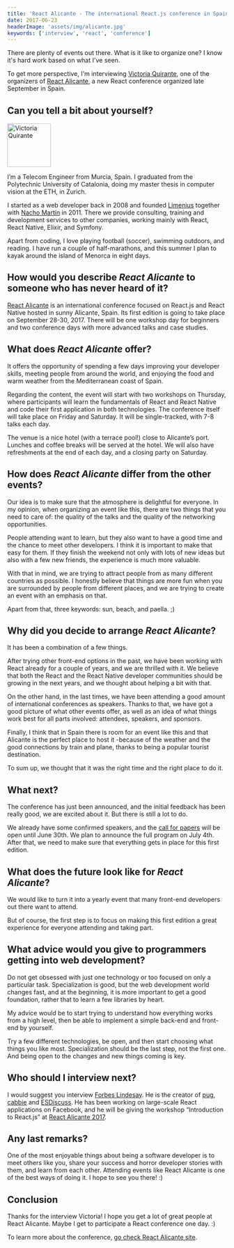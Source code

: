 ```yaml
---
title: 'React Alicante - The international React.js conference in Spain - Interview with Victoria Quirante'
date: 2017-06-23
headerImage: 'assets/img/alicante.jpg'
keywords: ['interview', 'react', 'conference']
---
```


There are plenty of events out there. What is it like to organize one? I know it's hard work based on what I've seen.

To get more perspective, I'm interviewing [Victoria Quirante](https://twitter.com/vicqr), one of the organizers of [React Alicante](http://reactalicante.es/), a new React conference organized late September in Spain.

## Can you tell a bit about yourself?

<p>
<span class="author">
  <img src="https://www.gravatar.com/avatar/318e6153fb28db314d4ee01964e55f59?s=200" alt="Victoria Quirante" class="author" width="100" height="100" />
</span>

I’m a Telecom Engineer from Murcia, Spain. I graduated from the Polytechnic University of Catalonia, doing my master thesis in computer vision at the ETH, in Zurich.
</p>

I started as a web developer back in 2008 and founded [Limenius](http://limenius.com/) together with [Nacho Martín](http://twitter.com/nacmartin) in 2011. There we provide consulting, training and development services to other companies, working mainly with React, React Native, Elixir, and Symfony.

Apart from coding, I love playing football (soccer), swimming outdoors, and reading. I have run a couple of half-marathons, and this summer I plan to kayak around the island of Menorca in eight days.

## How would you describe *React Alicante* to someone who has never heard of it?

[React Alicante](http://reactalicante.es/) is an international conference focused on React.js and React Native hosted in sunny Alicante, Spain. Its first edition is going to take place on September 28-30, 2017. There will be one workshop day for beginners and two conference days with more advanced talks and case studies.

## What does *React Alicante* offer?

It offers the opportunity of spending a few days improving your developer skills, meeting people from around the world, and enjoying the food and warm weather from the Mediterranean coast of Spain.

Regarding the content, the event will start with two workshops on Thursday, where participants will learn the fundamentals of React and React Native and code their first application in both technologies. The conference itself will take place on Friday and Saturday. It will be single-tracked, with 7-8 talks each day.

The venue is a nice hotel (with a terrace pool!) close to Alicante’s port. Lunches and coffee breaks will be served at the hotel. We will also have refreshments at the end of each day, and a closing party on Saturday.

## How does *React Alicante* differ from the other events?

Our idea is to make sure that the atmosphere is delightful for everyone. In my opinion, when organizing an event like this, there are two things that you need to care of: the quality of the talks and the quality of the networking opportunities.

People attending want to learn, but they also want to have a good time and the chance to meet other developers. I think it is important to make that easy for them. If they finish the weekend not only with lots of new ideas but also with a few new friends, the experience is much more valuable.

With that in mind, we are trying to attract people from as many different countries as possible. I honestly believe that things are more fun when you are surrounded by people from different places, and we are trying to create an event with an emphasis on that.

Apart from that, three keywords: sun, beach, and paella. ;)

## Why did you decide to arrange *React Alicante*?

It has been a combination of a few things.

After trying other front-end options in the past, we have been working with React already for a couple of years, and we are thrilled with it. We believe that both the React and the React Native developer communities should be growing in the next years, and we thought about helping a bit with that.

On the other hand, in the last times, we have been attending a good amount of international conferences as speakers. Thanks to that, we have got a good picture of what other events offer, as well as an idea of what things work best for all parts involved: attendees, speakers, and sponsors.

Finally, I think that in Spain there is room for an event like this and that Alicante is the perfect place to host it -because of the weather and the good connections by train and plane, thanks to being a popular tourist destination.

To sum up, we thought that it was the right time and the right place to do it.

## What next?

The conference has just been announced, and the initial feedback has been really good, we are excited about it. But there is still a lot to do.

We already have some confirmed speakers, and the [call for papers](https://docs.google.com/forms/d/1iH4oHEsgoCcM-HNphjyCvPowp_vQ9hRxepkzt7j2bBk) will be open until June 30th. We plan to announce the full program on July 4th. After that, we need to make sure that everything gets in place for this first edition.

## What does the future look like for *React Alicante*?

We would like to turn it into a yearly event that many front-end developers out there want to attend.

But of course, the first step is to focus on making this first edition a great experience for everyone attending and taking part.

## What advice would you give to programmers getting into web development?

Do not get obsessed with just one technology or too focused on only a particular task. Specialization is good, but the web development world changes fast, and at the beginning, it is more important to get a good foundation, rather that to learn a few libraries by heart.

My advice would be to start trying to understand how everything works from a high level, then be able to implement a simple back-end and front-end by yourself.

Try a few different technologies, be open, and then start choosing what things you like most. Specialization should be the last step, not the first one. And being open to the changes and new things coming is key.

## Who should I interview next?

I would suggest you interview [Forbes Lindesay](http://twitter.com/forbeslindesay). He is the creator of [pug](http://pugjs.org/api/getting-started.html), [cabbie](http://cabbiejs.org/) and [ESDiscuss](http://esdiscuss.org/). He has been working on large-scale React applications on Facebook, and he will be giving the workshop “Introduction to React.js” at [React Alicante 2017](http://reactalicante.es).

## Any last remarks?

One of the most enjoyable things about being a software developer is to meet others like you, share your success and horror developer stories with them, and learn from each other. Attending events like React Alicante is one of the best ways of doing it. I hope to see you there! :)

## Conclusion

Thanks for the interview Victoria! I hope you get a lot of great people at React Alicante. Maybe I get to participate a React conference one day. :)

To learn more about the conference, [go check React Alicante site](http://reactalicante.es/).

